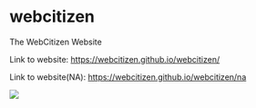 # webcitizen
The WebCitizen Website

Link to website: https://webcitizen.github.io/webcitizen/

Link to website(NA): https://webcitizen.github.io/webcitizen/na

![](img/citi)
